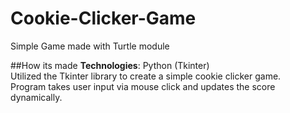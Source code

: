 # Cookie-Clicker-Game
Simple Game made with Turtle module

##How its made
**Technologies**: Python (Tkinter)</br>
Utilized the Tkinter library to create a simple cookie clicker game.</br>
Program takes user input via mouse click and updates the score dynamically.</br>
